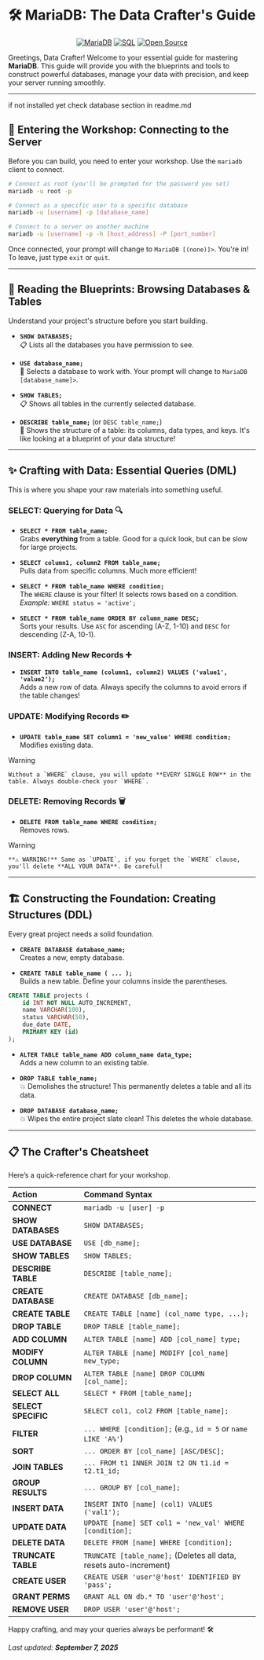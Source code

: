 # 🛠️ MariaDB: The Data Crafter's Guide

<div align="center">
  
  [![MariaDB](https://img.shields.io/badge/MariaDB-003545?style=for-the-badge&logo=mariadb&logoColor=white)](https://mariadb.org)
  [![SQL](https://img.shields.io/badge/SQL-F29111?style=for-the-badge&logo=mysql&logoColor=white)](#)
  [![Open Source](https://img.shields.io/badge/Open_Source-3DA639?style=for-the-badge&logo=opensourceinitiative&logoColor=white)](#)

</div>

Greetings, Data Crafter! Welcome to your essential guide for mastering **MariaDB**. This guide will provide you with the blueprints and tools to construct powerful databases, manage your data with precision, and keep your server running smoothly.

---

if not installed yet check database section in readme.md 

## 🔌 Entering the Workshop: Connecting to the Server

Before you can build, you need to enter your workshop. Use the `mariadb` client to connect.

```bash
# Connect as root (you'll be prompted for the password you set)
mariadb -u root -p

# Connect as a specific user to a specific database
mariadb -u [username] -p [database_name]

# Connect to a server on another machine
mariadb -u [username] -p -h [host_address] -P [port_number]
```

Once connected, your prompt will change to `MariaDB [(none)]>`. You're in! To leave, just type `exit` or `quit`.

---

## 📜 Reading the Blueprints: Browsing Databases & Tables

Understand your project's structure before you start building.

-   **`SHOW DATABASES;`**  
    📋 Lists all the databases you have permission to see.

-   **`USE database_name;`**  
    🎯 Selects a database to work with. Your prompt will change to `MariaDB [database_name]>`.

-   **`SHOW TABLES;`**  
    📋 Shows all tables in the currently selected database.

-   **`DESCRIBE table_name;`** (or `DESC table_name;`)  
    🔬 Shows the structure of a table: its columns, data types, and keys. It's like looking at a blueprint of your data structure!

---

## ✨ Crafting with Data: Essential Queries (DML)

This is where you shape your raw materials into something useful.

### SELECT: Querying for Data 🔍

-   **`SELECT * FROM table_name;`**  
    Grabs **everything** from a table. Good for a quick look, but can be slow for large projects.

-   **`SELECT column1, column2 FROM table_name;`**  
    Pulls data from specific columns. Much more efficient!

-   **`SELECT * FROM table_name WHERE condition;`**  
    The `WHERE` clause is your filter! It selects rows based on a condition.
    *Example:* `WHERE status = 'active';`

-   **`SELECT * FROM table_name ORDER BY column_name DESC;`**  
    Sorts your results. Use `ASC` for ascending (A-Z, 1-10) and `DESC` for descending (Z-A, 10-1).

### INSERT: Adding New Records ➕

-   **`INSERT INTO table_name (column1, column2) VALUES ('value1', 'value2');`**  
    Adds a new row of data. Always specify the columns to avoid errors if the table changes!

### UPDATE: Modifying Records ✏️

-   **`UPDATE table_name SET column1 = 'new_value' WHERE condition;`**  
    Modifies existing data.  

> [!WARNING]
>     Without a `WHERE` clause, you will update **EVERY SINGLE ROW** in the table. Always double-check your `WHERE`.

### DELETE: Removing Records 🗑️

-   **`DELETE FROM table_name WHERE condition;`**  
    Removes rows.  

> [!WARNING]
>     **⚠️ WARNING!** Same as `UPDATE`, if you forget the `WHERE` clause, you'll delete **ALL YOUR DATA**. Be careful!

---

## 🏗️ Constructing the Foundation: Creating Structures (DDL)

Every great project needs a solid foundation.

-   **`CREATE DATABASE database_name;`**  
    Creates a new, empty database.

-   **`CREATE TABLE table_name ( ... );`**  
    Builds a new table. Define your columns inside the parentheses.

```sql
CREATE TABLE projects (
	id INT NOT NULL AUTO_INCREMENT,
	name VARCHAR(100),
	status VARCHAR(50),
	due_date DATE,
	PRIMARY KEY (id)
);
```

-   **`ALTER TABLE table_name ADD column_name data_type;`**  
    Adds a new column to an existing table.

-   **`DROP TABLE table_name;`**  
    💥 Demolishes the structure! This permanently deletes a table and all its data.

-   **`DROP DATABASE database_name;`**  
    💥 Wipes the entire project slate clean! This deletes the whole database.

---

## 📋 The Crafter's Cheatsheet

Here’s a quick-reference chart for your workshop.

| Action | Command Syntax |
| :--- | :--- |
| **CONNECT** | `mariadb -u [user] -p` |
| **SHOW DATABASES** | `SHOW DATABASES;` |
| **USE DATABASE** | `USE [db_name];` |
| **SHOW TABLES** | `SHOW TABLES;` |
| **DESCRIBE TABLE**| `DESCRIBE [table_name];` |
| **CREATE DATABASE**| `CREATE DATABASE [db_name];` |
| **CREATE TABLE** | `CREATE TABLE [name] (col_name type, ...);` |
| **DROP TABLE** | `DROP TABLE [table_name];` |
| **ADD COLUMN** | `ALTER TABLE [name] ADD [col_name] type;` |
| **MODIFY COLUMN** | `ALTER TABLE [name] MODIFY [col_name] new_type;` |
| **DROP COLUMN** | `ALTER TABLE [name] DROP COLUMN [col_name];` |
| **SELECT ALL** | `SELECT * FROM [table_name];` |
| **SELECT SPECIFIC**| `SELECT col1, col2 FROM [table_name];` |
| **FILTER** | `... WHERE [condition];` (e.g., `id = 5` or `name LIKE 'A%'`) |
| **SORT** | `... ORDER BY [col_name] [ASC/DESC];` |
| **JOIN TABLES** | `... FROM t1 INNER JOIN t2 ON t1.id = t2.t1_id;` |
| **GROUP RESULTS** | `... GROUP BY [col_name];` |
| **INSERT DATA** | `INSERT INTO [name] (col1) VALUES ('val1');` |
| **UPDATE DATA** | `UPDATE [name] SET col1 = 'new_val' WHERE [condition];` |
| **DELETE DATA** | `DELETE FROM [name] WHERE [condition];` |
| **TRUNCATE TABLE**| `TRUNCATE [table_name];` (Deletes all data, resets auto-increment) |
| **CREATE USER** | `CREATE USER 'user'@'host' IDENTIFIED BY 'pass';` |
| **GRANT PERMS** | `GRANT ALL ON db.* TO 'user'@'host';` |
| **REMOVE USER** | `DROP USER 'user'@'host';` |

Happy crafting, and may your queries always be performant! 🛠️

_Last updated: **September 7, 2025**_
